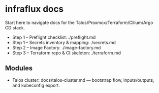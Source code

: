 # infraflux docs

Start here to navigate docs for the Talos/Proxmox/Terraform/Cilium/Argo CD stack.

- Step 1 – Preflight checklist: ./preflight.md
- Step 1 – Secrets inventory & mapping: ./secrets.md
- Step 2 – Image Factory: ./image-factory.md
- Step 3 – Terraform repo & CI skeleton: ./terraform.md

## Modules

- Talos cluster: docs/talos-cluster.md — bootstrap flow, inputs/outputs, and kubeconfig export.
